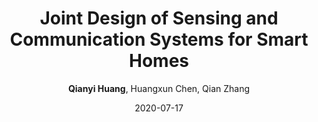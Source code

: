 ---
title: "Joint Design of Sensing and Communication Systems for Smart Homes"
collection: publications
permalink: "/publication/2020-07-17"
excerpt: "With the recent advance of technologies, smart homes are no longer just the subjects of science fiction and are now becoming a reality. it is essential for a smart home to understand its residents and provide entertainment and healthcare services. Researchers have demonstrated the great potential of RF sensing in smart homes, including understanding the residents' gesture commands and monitoring the residents' health status unobtrusively. Although RF sensing has appealing properties, it brings congestion to wireless networks. To make the situation worse, there is an unprecedented amount of wireless traffic in smart homes. in this article, we investigate the joint design of sensing and communication systems to alleviate the strain on wireless resources. instead of designing sensing and communication systems as separate objectives, we tend to address them jointly. We discuss this issue from two directions. The …"
date: "2020-07-17"
venue: "IEEE Network 34 (6), 191-197, 2020"
paperurl: "https://huangqy7.github.io/Paper/NetworkMag-Zhang-rev1.pdf"
author: "<strong>Qianyi Huang</strong>, Huangxun Chen, Qian Zhang"
poster:
remark:
external_url: "https://ieeexplore.ieee.org/abstract/document/9143269"
---